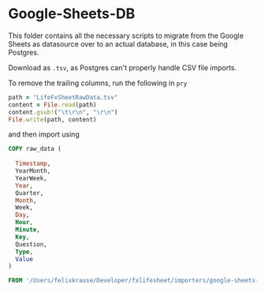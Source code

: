 # Google-Sheets-DB

This folder contains all the necessary scripts to migrate from the Google Sheets as datasource over to an actual database, in this case being Postgres.

Download as `.tsv`, as Postgres can't properly handle CSV file imports.

To remove the trailing columns, run the following in `pry`

```ruby
path = "LifeFxSheetRawData.tsv"
content = File.read(path)
content.gsub!("\t\r\n", "\r\n")
File.write(path, content)
```

and then import using

```sql
COPY raw_data (
  
  Timestamp,
  YearMonth,
  YearWeek,
  Year,
  Quarter,
  Month,
  Week,
  Day,
  Hour,
  Minute,
  Key,
  Question,
  Type,
  Value
)

FROM '/Users/felixkrause/Developer/fxlifesheet/importers/google-sheets-db/LifeFxSheetRawData.tsv' DELIMITER E'\t' CSV HEADER;
```
